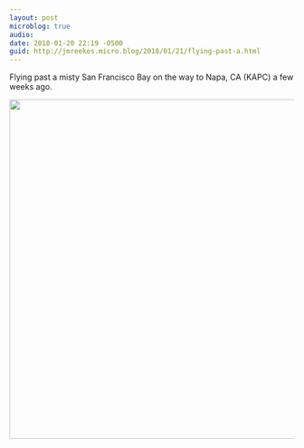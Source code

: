 ```yaml
---
layout: post
microblog: true
audio: 
date: 2018-01-20 22:19 -0500
guid: http://jmreekes.micro.blog/2018/01/21/flying-past-a.html
---
```

Flying past a misty San Francisco Bay on the way to Napa, CA (KAPC) a few weeks ago. 

<img src="http://www.jmreekes.com/uploads/2018/e82d249796.jpg" width="600" height="600" />
